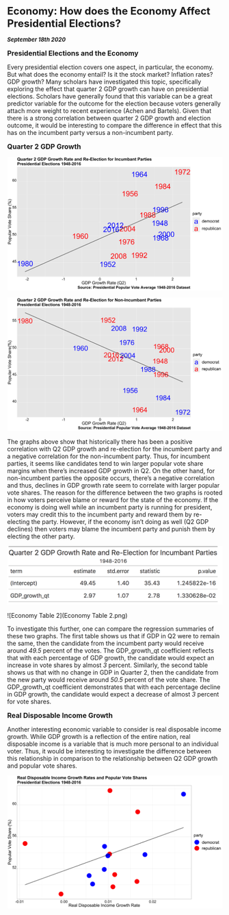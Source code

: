 **<font size="5"> Economy: How does the Economy Affect Presidential Elections? </font>**

_**<font size="2"> September 18th 2020 </font>**_



**<font size="3"> Presidential Elections and the Economy </font>**

Every presidential election covers one aspect, in particular, the economy. But what does the economy entail? Is it the stock market? Inflation rates? GDP growth? Many scholars have investigated this topic, specifically exploring the effect that quarter 2 GDP growth can have on presidential elections. Scholars have generally found that this variable can be a great predictor variable for the outcome for the election because voters generally attach more weight to recent experience (Achen and Bartels). Given that there is a strong correlation between quarter 2 GDP growth and election outcome, it would be interesting to compare the difference in effect that this has on the incumbent party versus a non-incumbent party.



**<font size="3"> Quarter 2 GDP Growth </font>**


![Incumbant Party Economy](incumbant_economy.png)

![Non-Incumbant Party Economy](nonincumbant_economy.png)

The graphs above show that historically there has been a positive correlation with Q2 GDP growth and re-election for the incumbent party and a negative correlation for the non-incumbent party. Thus, for incumbent parties, it seems like candidates tend to win larger popular vote share margins when there’s increased GDP growth in Q2. On the other hand, for non-incumbent parties the opposite occurs, there’s a negative correlation and thus, declines in GDP growth rate seem to correlate with larger popular vote shares. The reason for the difference between the two graphs is rooted in how voters perceive blame or reward for the state of the economy. If the economy is doing well while an incumbent party is running for president, voters may credit this to the incumbent party and reward them by re-electing the party. However, if the economy isn’t doing as well (Q2 GDP declines) then voters may blame the incumbent party and punish them by electing the other party. 



![Economy Table 1](Economy_table1.png)

![Economy Table 2](Economy Table 2.png)


To investigate this further, one can compare the regression summaries of these two graphs. The first table shows us that if GDP in Q2 were to remain the same, then the candidate from the incumbent party would receive around _49.5_ percent of the votes. The GDP_growth_qt coefficient reflects that with each percentage of GDP growth, the candidate would expect an increase in vote shares by almost _3_ percent. Similarly, the second table shows us that with no change in GDP in Quarter 2, then the candidate from the new party would receive around _50.5_ percent of the vote share. The GDP_growth_qt coefficient demonstrates that with each percentage decline in GDP growth, the candidate would expect a decrease of almost _3_ percent for vote shares.


**<font size="3"> Real Disposable Income Growth </font>**


Another interesting economic variable to consider is real disposable income growth. While GDP growth is a reflection of the entire nation, real disposable income is a variable that is much more personal to an individual voter. Thus, it would be interesting to investigate the difference between this relationship in comparison to the relationship between Q2 GDP growth and popular vote shares. 


![Real Disposable Income](rdi_growth.png)






